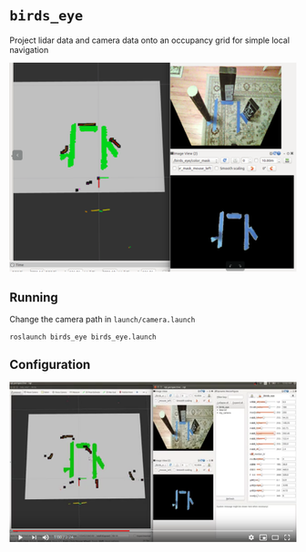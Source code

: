 # `birds_eye`

Project lidar data and camera data onto an occupancy grid for simple local navigation

![example](img/example.png)

## Running

Change the camera path in `launch/camera.launch`

```
roslaunch birds_eye birds_eye.launch
```

## Configuration

[![config_video](img/config_video.png)](https://youtu.be/uj6eqsdXZck)

